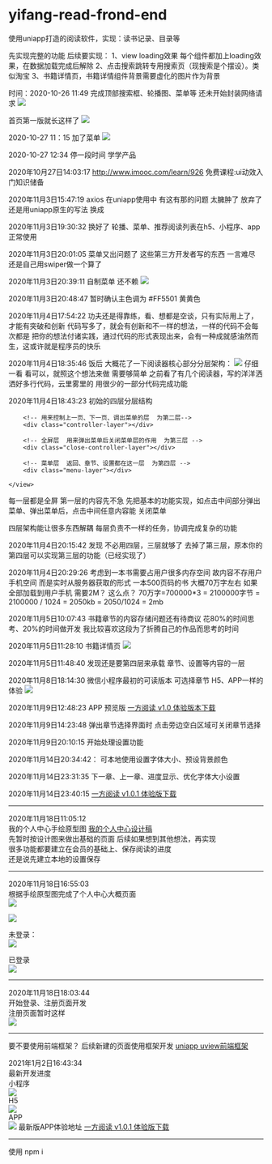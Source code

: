 # yifang-read-frond-end
使用uniapp打造的阅读软件，实现：读书记录、目录等

先实现完整的功能
后续要实现：
1、view loading效果 每个组件都加上loading效果，在数据加载完成后解除
2、点击搜索跳转专用搜索页（现搜索是个摆设）。类似淘宝
3、书籍详情页，书籍详情组件背景需要虚化的图片作为背景

时间：2020-10-26 11:49
完成顶部搜索框、轮播图、菜单等
还未开始封装网络请求
![](http://cdn.fologde.com/%E5%BE%AE%E4%BF%A1%E6%88%AA%E5%9B%BE_20201026114759.png)

首页第一版就长这样了
![](http://cdn.fologde.com/2020-10-26%5B12-53-17%5D1603687997.png)

2020-10-27 11：15
加了菜单
![](http://cdn.fologde.com/2020-10-27%5B11-15-39%5D1603768539.png)

2020-10-27 12:34
停一段时间 学学产品

2020年10月27日14:03:17
http://www.imooc.com/learn/926  免费课程:ui动效入门知识储备

2020年11月3日15:47:19
axios 在uniapp使用中  有这有那的问题 太臃肿了
放弃了  还是用uniapp原生的写法
换成 [](https://www.quanzhan.co/luch-request/guide/3.x/#example)

2020年11月3日19:30:32
换好了  轮播、菜单、推荐阅读列表在h5、小程序、app正常使用

2020年11月3日20:01:05
菜单又出问题了 这些第三方开发者写的东西 一言难尽
还是自己用swiper做一个算了

2020年11月3日20:39:11
自制菜单  还不赖
![](http://cdn.fologde.com/yifangread/2020-11-03%5B20-38-32%5D1604407112.png)

2020年11月3日20:48:47
暂时确认主色调为 #FF5501  黄黄色

2020年11月4日17:54:22
功夫还是得靠练，看、想都是空谈，只有实际用上了，才能有突破和创新
代码写多了，就会有创新和不一样的想法，一样的代码不会每次都是
把你的想法付诸实践，通过代码的形式表现出来，会有一种成就感油然而生，这或许就是程序员的快乐



2020年11月4日18:35:46
饭后  大概花了一下阅读器核心部分分层架构：
![](http://cdn.fologde.com/yifangread/%E5%BE%AE%E4%BF%A1%E5%9B%BE%E7%89%87_20201104183442.jpg)
仔细一看  看可以，就照这个想法来做
需要够简单  之前看了有几个阅读器，写的洋洋洒洒好多行代码，云里雾里的
用很少的一部分代码完成功能

2020年11月4日18:43:23
初始的四层分层结构
<tem plate>
	<view>
		<!-- 阅读器分四层 每层分别是： -->
		<!-- 用以承载书籍章节内容 第一层 -->
		<div class="read-layer"></div>
		
		<!-- 用来控制上一页、下一页、调出菜单的层  为第二层-->
		<div class="controller-layer"></div>
	
		<!-- 全屏层  用来弹出菜单后关闭菜单层的作用  为第三层 -->
		<div class="close-controller-layer"></div>
		
		<!-- 菜单层  返回、章节、设置都在这一层  为第四层 -->
		<div class="menu-layer"></div>
	
	</view>
</template>

每一层都是全屏
第一层的内容先不急  先把基本的功能实现，如点击中间部分弹出菜单、弹出菜单后，点击中间任意内容能
关闭菜单

四层架构能让很多东西解耦
每层负责不一样的任务，协调完成复杂的功能


2020年11月4日20:15:42
发现 不必用四层，三层就够了  去掉了第三层，原本你的第四层可以实现第三层的功能（已经实现了）


2020年11月4日20:29:26
考虑到一本书需要占用户很多内存空间  故内容不存用户手机空间
而是实时从服务器获取的形式
一本500页码的书 大概70万字左右  如果全部加载到用户手机  需要2M？ 这么点？
70万字=700000*3 = 2100000字节 = 2100000 / 1024 = 2050kb = 2050/1024 = 2mb


2020年11月5日10:07:43
书籍章节的内容存储问题还有待商议
花80%的时间思考、20%的时间做开发
我比较喜欢这段为了折腾自己的作品而思考的时间

2020年11月5日11:28:10
书籍详情页
![](http://cdn.fologde.com/yifangread/2020-11-05%5B11-28-29%5D1604546909.png)


2020年11月5日11:48:40
发现还是要第四层来承载 章节、设置等内容的一层


2020年11月8日18:14:30
微信小程序最初的可读版本 可选择章节  H5、APP一样的体验
![](http://cdn.fologde.com/20201108_180847%2000_00_00-00_00_30.gif)


2020年11月9日12:48:23
APP 预览版 [一方阅读 v1.0 体验版本下载](http://cdn.fologde.com//yifangread/__UNI__CF0EF73_1109142529.apk)

2020年11月9日14:23:48
弹出章节选择界面时  点击旁边空白区域可关闭章节选择

2020年11月9日20:10:15
开始处理设置功能

2020年11月14日20:34:42：
可本地使用设置字体大小、预设背景颜色

2020年11月14日23:31:35
下一章、上一章、进度显示、优化字体大小设置

2020年11月14日23:40:15
[一方阅读 v1.0.1 体验版下载](http://cdn.fologde.com/__UNI__CF0EF73_1114233705.apk)

***
2020年11月18日11:05:12   
我的个人中心手绘原型图
[我的个人中心设计稿](https://p-wund.tower.im/p/9ln6)   
先暂时按设计图来做出基础的页面  后续如果想到其他想法，再实现   
很多功能都要建立在会员的基础上、保存阅读的进度   
还是说先建立本地的设置保存
***
2020年11月18日16:55:03   
根据手绘原型图完成了个人中心大概页面   
![](http://cdn.fologde.com//yifangread/2020-11-18%5B16-54-13%5D1605689653.png)
   
![](http://cdn.fologde.com//yifangread/2020-11-18%5B16-59-05%5D1605689945.png)
   
未登录：   
![](http://cdn.fologde.com//yifangread/2020-11-18%5B17-13-45%5D1605690825.png)
   
已登录   
![](http://cdn.fologde.com//yifangread/2020-11-18%5B17-14-00%5D1605690840.png)
***
2020年11月18日18:03:44   
开始登录、注册页面开发   
注册页面暂时这样   
![](http://cdn.fologde.com//yifangread/2020-11-18%5B20-50-59%5D1605703859.png)
***
要不要使用前端框架？
    后续新建的页面使用框架开发
    [uniapp uview前端框架](https://www.uviewui.com/guide/demo.html)

   
2021年1月2日16:43:34   
最新开发进度   
小程序   
![](http://cdn.fologde.com/%E5%BE%AE%E4%BF%A1%E5%9B%BE%E7%89%87_20210102164420.jpg)   
H5   
![](http://cdn.fologde.com/%E5%BE%AE%E4%BF%A1%E5%9B%BE%E7%89%87_20210102164414.jpg)   
APP   
![](http://cdn.fologde.com/%E5%BE%AE%E4%BF%A1%E5%9B%BE%E7%89%87_20210102164425.jpg)
最新版APP体验地址 [一方阅读 v1.0.1 体验版下载](http://cdn.fologde.com/__UNI__CF0EF73_20210102164708.apk)



***
使用
npm i